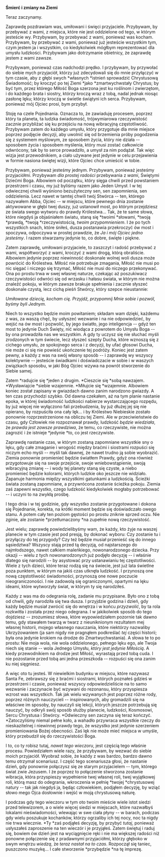 ---
---

**Śmierć i zmiany na Ziemi**

Teraz zaczynamy.

Zaprawdę pozdrawiam was, umiłowani i święci przyjaciele. Przybywam, by przebywać z wami, z miejsca, które nie jest oddzielone od tego, w którym jesteście wy. Przybywam, by przebywać z wami, ponieważ was kocham. Przybywam, by przebywać z wami, ponieważ już jesteście wszystkim tym, czym jestem ja i wszystkim, co kiedykolwiek mógłbym reprezentować dla umysłu ludzkości. Przybywam jako dotrzymanie obietnicy, że zaprawdę jestem z wami zawsze.

Przybywam, ponieważ czas nadchodzi prędko. I przybywam, by przywołać do siebie mych przyjaciół, którzy już zdecydowali się do mnie przyłączyć w tym czasie, aby z głębi swych *własnych *istnień sprowadzić Chrystusową Świadomość; by kroczyć po tej Ziemi *jako *zmartwychwstały Chrystus; by być tym, przez którego Miłość Boga szerzona jest ku roślinom i zwierzętom, i do każdego brata i siostry, którzy kroczą wraz z tobą, nadal jednak niosąc zasłonę lęku; którzy kroczą w świetle świątyni ich serca. Przybywam, ponieważ mój Ojciec prosi, bym przybył.

Stoję na czele Pojednania. Oznacza to, że zawiaduję procesem, poprzez który ta planeta, ta ludzka świadomość, trójwymiarowa rzeczywistość zacznie przybliżać się ku przejściu na nową wibracyjną częstotliwość. Przybywam zatem do każdego umysłu, który przygotuje dla mnie miejsce poprzez podjęcie decyzji, aby uwolnić się od brzemienia próby pogodzenia się z systemem myślowym, ze sposobem życia, który nie działa -- sposobem życia i sposobem myślenia, który musi zostać całkowicie odwrócony, tak by to serce prowadziło, a umysł za nim podążał. Tak więc wizja jest przewodnikiem, a ciało używane jest jedynie w celu przejawienia w formie nasiona świętej wizji, które Ojciec chce umieścić w tobie.

Przybywam, ponieważ jesteśmy jednym. Przybywam, ponieważ jesteśmy przyjaciółmi. Przybywam *dla prostej radości* przebywania z *wami*, Świętymi Dziećmi Boga. Albowiem od początku, który sięga chwili przed powstaniem przestrzeni i czasu, my już byliśmy razem jako Jeden Umysł. I w tej odwiecznej chwili wyśniono bezużyteczny sen, sen zapomnienia, sen oddzielenia. Lecz nawet w tamtej chwili twój Stwórca -- ten, którego nazywałem Abba, Ojciec -- w miejscu, które pewnego dnia zostanie aktywowane w głębi twej duszy, już ustanowił most, po którym przejdziesz ze świata swego wytworu do prawdy Królestwa... Tak, że te same słowa, które niegdyś ja objaśniałem światu, staną się *twoimi *słowami, *twoją *prawdą, *twoją *rzeczywistością, *twoim przypomnieniem*. I że po tych wszystkich snach, które śniłeś, dusza postanawia przekroczyć ów most i spoczywa, odpoczywa w prostej prawdzie, że *Ja i mój Ojciec jedno jesteśmy*. I razem stwarzamy jedynie to, co dobre, święte i piękne.

Zatem zaprawdę, umiłowani przyjaciele, to zaszczyt i radość przebywać z wami, współtworzyć z wami, kroczyć z wami drogą, którą obraliście. Albowiem jedynie poprzez niewinność doskonale wolnej woli dusza może powrócić do Królestwa. Miłość nie potrzebuje zmagania, Miłość nie musi po nic sięgać i niczego się trzymać, Miłość nie musi do niczego przekonywać. Ona po prostu trwa w swej własnej naturze, czekając aż poszukiwacz rzeczywistości odwróci się od wrzasku i hałasu świata, w którym nie można znaleźć pokoju, w którym zawsze brakuje spełnienia i zacznie słyszeć doskonale czystą, lecz cichą pieśń Stwórcy, który szepce nieustannie:

*Umiłowane dziecię, kocham cię. Przyjdź, przypomnij Mnie sobie i pozwól, byśmy byli Jednym.*

Niech to wszystko będzie moim powitaniem; składam wam dzięki, każdemu z was, za waszą chęć, by usłyszeć wezwanie i na nie odpowiedzieć, by wejść na ów most i pozwolić, by jego światło, jego inteligencja -- gdyż ten most to jedynie Duch Święty, nić wiodąca z powrotem do Umysłu Boga -- by ona prowadziła nas we wszystkim. A gdy ty uczysz się nie słuchać myśli zrodzonych w tym świecie, lecz słyszeć szepty Ducha, które wznoszą się z cichego umysłu, ze spokojnego serca i z decyzji, by ufać głosowi Ducha, nie może ci się nie powieść ukończenie tej podróży. Koniec jest zatem pewny, a każdy z was na swój własny sposób -- i zaprawdę wy wszyscy kolektywnie -- jesteście świadkami i doświadczacie w sobie i w waszych związkach sposobu, w jaki Bóg Ojciec wzywa na powrót stworzenie do Siebie samej.

Zatem *radujcie się *jeden z drugim. *Cieszcie się *sobą nawzajem. *Wysławiajcie *siebie wzajemnie. *Miłujcie się *wzajemnie. Albowiem koniec został zapisany w gwiazdach dawno zanim narodzono gwiazdy. A ten czas przychodzi szybko. Od dawna czekałem, aż na tym planie nastanie epoka, w której świadomość ludzkości nabierze wystarczającego rozpędu, by już więcej nie wyłączono fali przebudzenia, by już dłużej jej się nie opierano, by rozpuściła ona cały lęk... i by Królestwo Niebieskie zostało ponownie rozprzestrzenione na obliczu tej Ziemi. Ale w przeciwieństwie do czasu, gdy Człowiek nie rozpoznawał prawdy, ludzkość *będzie wiedziała*, że *prawda jest zawsze prawdziwa*, że temu, co rzeczywiste, nie można zagrozić i że istnieje *jedynie *to, co jest rzeczywiste.

Zaprawdę nastanie czas, w którym zostaną zapomniane wszystkie sny o lęku, gdy całe zmaganie i wrogość między braćmi i siostrami rozpuści się niczym echo myśli -- myśli tak dawnej, że nawet trudno ją sobie wyobrazić. Ziemia ponownie promienieć będzie światłem Prawdy, gdyż ona również przygotowuje się na swoje przejście, swoje wniebowstąpienie, swoją wibracyjną zmianę -- i wody tej planety staną się czyste, a niebo promienieć będzie kolorami, których ludzkie oko jeszcze nie widziało. Zapanuje harmonia między wszystkimi gatunkami a ludzkością. Ścieżki świata zostaną zapomniane, a przywrócona zostanie ścieżka pokoju. Ziemia zaś zapewni wszystko, czego ludzkość kiedykolwiek mogłaby potrzebować -- i uczyni to na zwykłą prośbę.

I tego dnia i w tej godzinie, gdy wszystko zostanie przygotowane i dokona się Pojednanie, korekta, na krótki moment będzie się doświadczało owego stanu. A potem cały ten poziom gęstości po prostu zniknie sprzed oczu. Nie zginie, ale zostanie *przetłumaczony *na zupełnie nową rzeczywistość.

Jest wielu; zaprawdę powiedzielibyśmy wam, że każdy, kto żyje na waszej planecie w tym czasie jest pod presją, by dokonać wyboru: Czy zostanie tu i przyłączy do tej przygody? Czy też będzie musiał przenieść się do innego sąsiedztwa? Wszyscy stają przed tą decyzją, od najstarszego do najmłodszego, nawet całkiem maleńkiego, nowonarodzonego dziecka. Przy okazji -- wielu z tych nowonarodzonych już podjęło decyzję -- i właśnie dlatego się narodzili -- by asystować przy ustanawianiu tej częstotliwości. Wiele z tych dzieci, które teraz rodzą się na świecie, jest już lata świetlne poza punktem, w którym na jakiś czas utknęła ludzkość. I przynoszą one nową częstotliwość świadomości, przynoszą one nowe poczucie nieograniczoności. I nie zadowolą się ograniczonymi, opartymi na lęku ideami, które wytworzyły świat, w którym ty się narodziłeś.

Każdy z was ma do odegrania rolę, zadanie mu przypisane. Było ono z tobą od chwili, gdy narodziła się twa dusza. I przyjdzie godzina i dzień, gdy każdy będzie musiał zwrócić się do wnętrza i w końcu *przyzwolić*, by ta rola rozkwitła i została przez niego odegrana. I w jakikolwiek sposób do tego dojdziesz -- zrozumiesz słowa, które wypowiedziałem pozornie tak dawno temu, gdy stawałem twarzą w twarz z nieuniknionym rezultatem mej własnej historii, mojego własnego nauczania, które niektórzy nazwaliby Ukrzyżowaniem (ja sam nigdy nie pragnąłem podkreślać *tej* części historii; była ona jedynie krokiem na drodze do Zmartwychwstania). A słowa te to po prostu: Nie moja wola, nie wola oddzielonego, pełnego lęku ego, ale Twoja niech się stanie -- wola Jednego Umysłu, *który jest jedynie Miłością*. A kiedy przewodnikiem na drodze jest Miłość, wyrastają przed tobą cuda. I nie pozostanie przed tobą ani jedna przeszkoda -- rozpuści się ona zanim ku niej sięgniesz.

A więc oto tu jesteś. W niewielkim budynku w miejscu, które nazywasz Santa Fe, zebrawszy się z braćmi i siostrami, których poznałeś gdzieś w przestrzeni i czasie, ponieważ wszyscy odpowiedzieliście na to samo wezwanie i zaczynacie być wzywani do rezonansu, który przyspiesza wzrost was wszystkich. Tak jak wielu wzywanych jest poprzez różne rody, poprzez różnych nauczycieli -- inspirowanych, aby gromadzili się na właściwe im sposoby, by nauczyli się lekcji, których jeszcze potrzebują się nauczyć, by odkryli swój sposób służby planecie, ludzkości, Kosmosowi, Sercu Chrystusa i Stwórcy. *Odwieczny sen zaczyna się teraz kończyć. *Zatoczyliśmy niemal pełne koło, a wahadło przywraca wszystkie rzeczy do nieskazitelnej i niewinnej prawdy tego, że wszystko jest jedynie szerzeniem promieniowania Bożej obecności. Zaś lęk nie może mieć miejsca w umyśle, który przebudził się do rzeczywistości Boga.

I to, co ty robisz tutaj, *nawet tego wieczoru*, jest częścią tego właśnie procesu. Powiedziałem wiele razy, że przybywam, by wezwać do siebie moich przyjaciół. Wyobraź sobie, że każdy z was bardzo, bardzo dawno temu otrzymał scenariusz. I część tego scenariusza głosi, że nastanie dzień, gdy ponownie połączysz się ze starym przyjacielem -- tym, którego świat zwie Jezusem. I że poprzez to połączenie stworzona zostanie wibracja, która przyspieszy wypełnienie twej własnej roli, twej wyjątkowej roli, którą masz do odegrania, wkroczenia w pełnię *twojej *chrystusowej natury -- tak jak niegdyś ja, będąc człowiekiem, podjąłem decyzję, by wziąć słowo mego Ojca dosłownie i wejść w moją chrystusową naturę.

I podczas gdy tego wieczoru w tym oto twoim mieście wiele istot siedzi przed telewizorem, a o wiele więcej siedzi w miejscach, które nazwałbyś lokalami nieświadomości, wlewając w swe ciała płyny -- w barach, podczas gdy wielu poszukuje kochanków, którzy ogrzaliby ich tej nocy, noc ta nigdy nie trwa wiecznie. *Ty *zaś podjąłeś decyzję, by przybyć *tutaj*, ponieważ usłyszałeś zaproszenie na ten wieczór i je przyjąłeś. Zatem świętuj i raduj się, bowiem ów dzień jest na wyciągnięcie ręki i nie ma większej radości niż ponowne połączenie się z pradawnymi przyjaciółmi, którzy głęboko w swym wnętrzu *wiedzą*, że *teraz nastał na to czas*. Rozpoczął się taniec, puszczono muzykę... I całe stworzenie *przybędzie *na tę imprezę.
